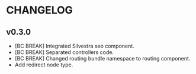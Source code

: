 CHANGELOG
=========

v0.3.0
-----

 * [BC BREAK] Integrated Silvestra seo component.
 * [BC BREAK] Separated controllers code.
 * [BC BREAK] Changed routing bundle namespace to routing component.
 * Add redirect node type.
